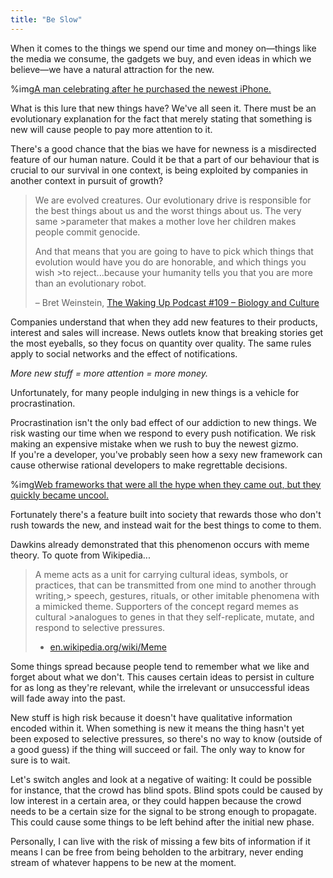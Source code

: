 ```yaml
---
title: "Be Slow"
---
```


When it comes to the things we spend our time and money on—things like the media we consume, the gadgets we buy, and even ideas in which we believe—we have a natural attraction for the new.

%img[A man celebrating after he purchased the newest iPhone.](https://a.nosaj.io/slow/apple.jpg)

What is this lure that new things have? We've all seen it. There must be an evolutionary explanation for the fact that merely stating that something is new will cause people to pay more attention to it. 

There's a good chance that the bias we have for newness is a misdirected feature of our human nature. Could it be that a part of our behaviour that is crucial to our survival in one context, is being exploited by companies in another context in pursuit of growth?

>We are evolved creatures. Our evolutionary drive is responsible for the best things about us and the worst things about us. The very same >parameter that makes a mother love her children makes people commit genocide.
>
>And that means that you are going to have to pick which things that evolution would have you do are honorable, and which things you wish >to reject...because your humanity tells you that you are more than an evolutionary robot.
>
>– Bret Weinstein, [The Waking Up Podcast #109 – Biology and Culture](https://samharris.org/podcasts/109-biology-culture/)

Companies understand that when they add new features to their products, interest and sales will increase. News outlets know that breaking stories get the most eyeballs, so they focus on quantity over quality. The same rules apply to social networks and the effect of notifications. 

_More new stuff = more attention = more money._

Unfortunately, for many people indulging in new things is a vehicle for procrastination. 

Procrastination isn't the only bad effect of our addiction to new things. We risk wasting our time when we respond to every push notification. We risk making an expensive mistake when we rush to buy the newest gizmo.  
If you're a developer, you've probably seen how a sexy new framework can cause otherwise rational developers to make regrettable decisions.

%img[Web frameworks that were all the hype when they came out, but they quickly became uncool.](https://a.nosaj.io/slow/frameworks.jpg)

Fortunately there's a feature built into society that rewards those who don't rush towards the new, and instead wait for the best things to come to them. 

Dawkins already demonstrated that this phenomenon occurs with meme theory. To quote from Wikipedia...

>A meme acts as a unit for carrying cultural ideas, symbols, or practices, that can be transmitted from one mind to another through writing,> speech, gestures, rituals, or other imitable phenomena with a mimicked theme. Supporters of the concept regard memes as cultural >analogues to genes in that they self-replicate, mutate, and respond to selective pressures.
>
>- [en.wikipedia.org/wiki/Meme](https://en.wikipedia.org/wiki/Meme)

Some things spread because people tend to remember what we like and forget about what we don't. This causes certain ideas to persist in culture for as long as they're relevant, while the irrelevant or unsuccessful ideas will fade away into the past.

New stuff is high risk because it doesn't have qualitative information encoded within it. When something is new it means the thing hasn't yet been exposed to selective pressures, so there's no way to know (outside of a good guess) if the thing will succeed or fail. The only way to know for sure is to wait.

Let's switch angles and look at a negative of waiting: It could be possible for instance, that the crowd has blind spots. Blind spots could be caused by low interest in a certain area, or they could happen because the crowd needs to be a certain size for the signal to be strong enough to propagate. This could cause some things to be left behind after the initial new phase.

Personally, I can live with the risk of missing a few bits of information if it means I can be free from being beholden to the arbitrary, never ending stream of whatever happens to be new at the moment.
